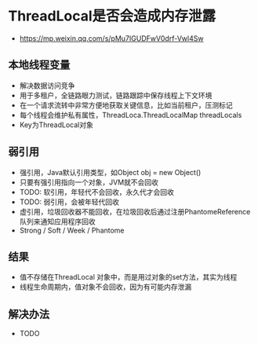 # ThreadLocal是否会造成内存泄露
- https://mp.weixin.qq.com/s/pMu7IGUDFwV0drf-Vwl4Sw

## 本地线程变量
- 解决数据访问竞争
- 用于多租户，全链路眼力测试，链路跟踪中保存线程上下文环境
- 在一个请求流转中非常方便地获取关键信息，比如当前租户，压测标记
- 每个线程会维护私有属性，ThreadLoca.ThreadLocalMap threadLocals
- Key为ThreadLocal对象

## 弱引用
- 强引用，Java默认引用类型，如Object obj = new Object()
- 只要有强引用指向一个对象，JVM就不会回收
- TODO: 软引用，年轻代不会回收，永久代才会回收
- TODO: 弱引用，会被年轻代回收
- 虚引用，垃圾回收器不能回收，在垃圾回收后通过注册PhantomeReference队列来通知应用程序回收
- Strong / Soft / Week / Phantome

## 结果
- 值不存储在ThreadLocal 对象中，而是用过对象的set方法，其实为线程
- 线程生命周期内，值对象不会回收，因为有可能内存泄漏

## 解决办法
- TODO
